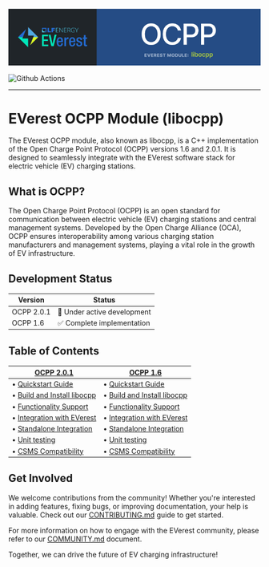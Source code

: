 
![Header](doc/img/banner-ocpp.jpg)

![Github Actions](https://github.com/EVerest/libocpp/actions/workflows/build_and_test.yaml/badge.svg)

---

# EVerest OCPP Module (libocpp)

The EVerest OCPP module, also known as libocpp, is a C++ implementation of the Open Charge Point Protocol (OCPP) versions 1.6 and 2.0.1. It is designed to seamlessly integrate with the EVerest software stack for electric vehicle (EV) charging stations.

## What is OCPP?

The Open Charge Point Protocol (OCPP) is an open standard for communication between electric vehicle (EV) charging stations and central management systems. Developed by the Open Charge Alliance (OCA), OCPP ensures interoperability among various charging station manufacturers and management systems, playing a vital role in the growth of EV infrastructure.

## Development Status

| Version | Status |
|---------|--------|
| OCPP 2.0.1 | :construction: Under active development |
| OCPP 1.6 | :white_check_mark: Complete implementation |

## Table of Contents

| [OCPP 2.0.1](/doc/ocpp_201_README.md) | [OCPP 1.6](/doc/ocpp_16_README.md) |
|------------|----------|
| • [Quickstart Guide](/doc/ocpp_201_README.md#quickstart-for-ocpp-201) | • [Quickstart Guide](/doc/ocpp_16_README.md#quickstart-for-ocpp-16) |
| • [Build and Install libocpp](/doc/ocpp_201_README.md#build-and-install-libocpp) | • [Build and Install libocpp](/doc/ocpp_16_README.md#build-and-install-libocpp) |
| • [Functionality Support](/doc/ocpp_201_README.md#integration-with-everest) | • [Functionality Support](/doc/ocpp_16_README.md#functionality-support) |
| • [Integration with EVerest](/doc/ocpp_201_README.md#integration-with-everest) | • [Integration with EVerest](/doc/ocpp_16_README.md#integration-with-everest) |
| • [Standalone Integration](/doc/ocpp_201_README.md#standalone-integration) | • [Standalone Integration](/doc/ocpp_16_README.md#standalone-integration) |
| • [Unit testing](doc/ocpp_201_README.md#unit-testing) | • [Unit testing](doc/ocpp_16_README.md#unit-testing) |
| • [CSMS Compatibility](/doc/ocpp_201_README.md#csms-compatibility) | • [CSMS Compatibility](/doc/ocpp_16_README.md#csms-compatibility) |

## Get Involved

We welcome contributions from the community! Whether you're interested in adding features, fixing bugs, or improving documentation, your help is valuable. Check out our [CONTRIBUTING.md](https://github.com/EVerest/EVerest/blob/main/CONTRIBUTING.md) guide to get started.

For more information on how to engage with the EVerest community, please refer to our [COMMUNITY.md](https://github.com/EVerest/EVerest/blob/main/COMMUNITY.md) document.

Together, we can drive the future of EV charging infrastructure!
